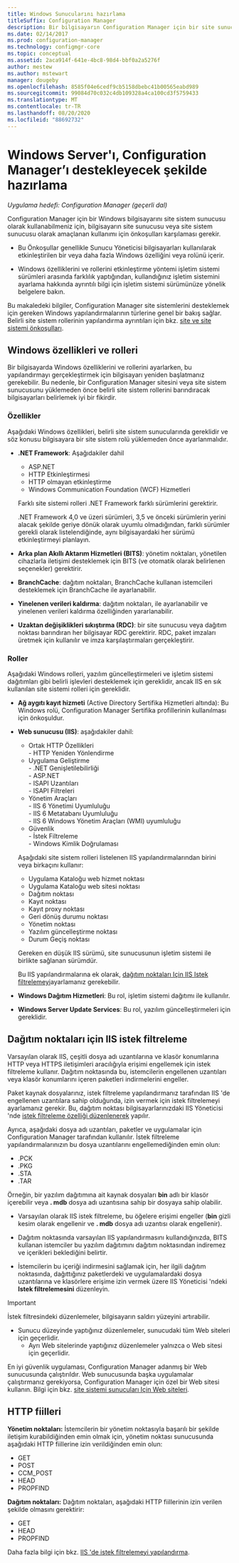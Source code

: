 ```yaml
---
title: Windows Sunucularını hazırlama
titleSuffix: Configuration Manager
description: Bir bilgisayarın Configuration Manager için bir site sunucusu veya site sistem sunucusu olarak kullanım önkoşullarını karşıladığından emin olun.
ms.date: 02/14/2017
ms.prod: configuration-manager
ms.technology: configmgr-core
ms.topic: conceptual
ms.assetid: 2aca914f-641e-4bc8-98d4-bbf0a2a5276f
author: mestew
ms.author: mstewart
manager: dougeby
ms.openlocfilehash: 8585f04e6cedf9cb5158dbebc41b00565eabd989
ms.sourcegitcommit: 99084d70c032c4db109328a4ca100cd3f5759433
ms.translationtype: MT
ms.contentlocale: tr-TR
ms.lasthandoff: 08/20/2020
ms.locfileid: "88692732"
---
```

# <a name="prepare-windows-servers-to-support-configuration-manager"></a>Windows Server'ı, Configuration Manager’ı destekleyecek şekilde hazırlama

*Uygulama hedefi: Configuration Manager (geçerli dal)*

Configuration Manager için bir Windows bilgisayarını site sistem sunucusu olarak kullanabilmeniz için, bilgisayarın site sunucusu veya site sistem sunucusu olarak amaçlanan kullanımı için önkoşulları karşılaması gerekir.  

- Bu Önkoşullar genellikle Sunucu Yöneticisi bilgisayarları kullanılarak etkinleştirilen bir veya daha fazla Windows özelliğini veya rolünü içerir.  

- Windows özelliklerini ve rollerini etkinleştirme yöntemi işletim sistemi sürümleri arasında farklılık yaptığından, kullandığınız işletim sistemini ayarlama hakkında ayrıntılı bilgi için işletim sistemi sürümünüze yönelik belgelere bakın.  

Bu makaledeki bilgiler, Configuration Manager site sistemlerini desteklemek için gereken Windows yapılandırmalarının türlerine genel bir bakış sağlar. Belirli site sistem rollerinin yapılandırma ayrıntıları için bkz. [site ve site sistemi önkoşulları](../configs/site-and-site-system-prerequisites.md).

##  <a name="windows-features-and-roles"></a><a name="BKMK_WinFeatures"></a> Windows özellikleri ve rolleri  
Bir bilgisayarda Windows özelliklerini ve rollerini ayarlarken, bu yapılandırmayı gerçekleştirmek için bilgisayarı yeniden başlatmanız gerekebilir. Bu nedenle, bir Configuration Manager sitesini veya site sistem sunucusunu yüklemeden önce belirli site sistem rollerini barındıracak bilgisayarları belirlemek iyi bir fikirdir.

### <a name="features"></a>Özellikler  
Aşağıdaki Windows özellikleri, belirli site sistem sunucularında gereklidir ve söz konusu bilgisayara bir site sistem rolü yüklemeden önce ayarlanmalıdır.  

- **.NET Framework**: Aşağıdakiler dahil  

    - ASP.NET  
    - HTTP Etkinleştirmesi  
    - HTTP olmayan etkinleştirme  
    - Windows Communication Foundation (WCF) Hizmetleri  

    Farklı site sistemi rolleri .NET Framework farklı sürümlerini gerektirir.  

    .NET Framework 4,0 ve üzeri sürümleri, 3,5 ve önceki sürümlerin yerini alacak şekilde geriye dönük olarak uyumlu olmadığından, farklı sürümler gerekli olarak listelendiğinde, aynı bilgisayardaki her sürümü etkinleştirmeyi planlayın.  

- **Arka plan Akıllı Aktarım Hizmetleri (BITS)**: yönetim noktaları, yönetilen cihazlarla iletişimi desteklemek için BITS (ve otomatik olarak belirlenen seçenekler) gerektirir.  

- **BranchCache**: dağıtım noktaları, BranchCache kullanan istemcileri desteklemek için BranchCache ile ayarlanabilir.  

- **Yinelenen verileri kaldırma**: dağıtım noktaları, ile ayarlanabilir ve yinelenen verileri kaldırma özelliğinden yararlanabilir.  

- **Uzaktan değişiklikleri sıkıştırma (RDC)**: bir site sunucusu veya dağıtım noktası barındıran her bilgisayar RDC gerektirir. RDC, paket imzaları üretmek için kullanılır ve imza karşılaştırmaları gerçekleştirir.  

### <a name="roles"></a>Roller  
Aşağıdaki Windows rolleri, yazılım güncelleştirmeleri ve işletim sistemi dağıtımları gibi belirli işlevleri desteklemek için gereklidir, ancak IIS en sık kullanılan site sistemi rolleri için gereklidir.  

- **Ağ aygıtı kayıt hizmeti** (Active Directory Sertifika Hizmetleri altında): Bu Windows rolü, Configuration Manager Sertifika profillerinin kullanılması için önkoşuldur.  

- **Web sunucusu (IIS)**: aşağıdakiler dahil:  
    - Ortak HTTP Özellikleri  
          - HTTP Yeniden Yönlendirme  
    - Uygulama Geliştirme  
          - .NET Genişletilebilirliği  
          - ASP.NET  
          - ISAPI Uzantıları  
          - ISAPI Filtreleri  
    - Yönetim Araçları  
          - IIS 6 Yönetimi Uyumluluğu  
          - IIS 6 Metatabanı Uyumluluğu  
          - IIS 6 Windows Yönetim Araçları (WMI) uyumluluğu  
    - Güvenlik  
          - İstek Filtreleme  
          - Windows Kimlik Doğrulaması  

  Aşağıdaki site sistem rolleri listelenen IIS yapılandırmalarından birini veya birkaçını kullanır:  
  - Uygulama Kataloğu web hizmet noktası  
  - Uygulama Kataloğu web sitesi noktası  
  - Dağıtım noktası  
  - Kayıt noktası  
  - Kayıt proxy noktası  
  - Geri dönüş durumu noktası  
  - Yönetim noktası  
  - Yazılım güncelleştirme noktası  
  - Durum Geçiş noktası     

  Gereken en düşük IIS sürümü, site sunucusunun işletim sistemi ile birlikte sağlanan sürümdür.  

  Bu IIS yapılandırmalarına ek olarak, [dağıtım noktaları Için IIS Istek filtrelemeyi](#BKMK_IISFiltering)ayarlamanız gerekebilir.  

- **Windows Dağıtım Hizmetleri**: Bu rol, işletim sistemi dağıtımı ile kullanılır.  

- **Windows Server Update Services**: Bu rol, yazılım güncelleştirmeleri için gereklidir.  


##  <a name="iis-request-filtering-for-distribution-points"></a><a name="BKMK_IISFiltering"></a> Dağıtım noktaları için IIS istek filtreleme  
Varsayılan olarak IIS, çeşitli dosya adı uzantılarına ve klasör konumlarına HTTP veya HTTPS iletişimleri aracılığıyla erişimi engellemek için istek filtreleme kullanır. Dağıtım noktasında bu, istemcilerin engellenen uzantıları veya klasör konumlarını içeren paketleri indirmelerini engeller.  

Paket kaynak dosyalarınız, istek filtreleme yapılandırmanız tarafından IIS 'de engellenen uzantılara sahip olduğunda, izin vermek için istek filtrelemeyi ayarlamanız gerekir. Bu, dağıtım noktası bilgisayarlarınızdaki IIS Yöneticisi 'nde [istek filtreleme özelliği düzenlenerek](/previous-versions/orphan-topics/ws.11/hh831621(v=ws.11)) yapılır.  

Ayrıca, aşağıdaki dosya adı uzantıları, paketler ve uygulamalar için Configuration Manager tarafından kullanılır. İstek filtreleme yapılandırmalarınızın bu dosya uzantılarını engellemediğinden emin olun:  

- .PCK  
- .PKG  
- .STA  
- .TAR  

Örneğin, bir yazılım dağıtımına ait kaynak dosyaları **bin** adlı bir klasör içerebilir veya **. mdb** dosya adı uzantısına sahip bir dosyaya sahip olabilir.  

- Varsayılan olarak IIS istek filtreleme, bu öğelere erişimi engeller (**bin** gizli kesim olarak engellenir ve **. mdb** dosya adı uzantısı olarak engellenir).  

- Dağıtım noktasında varsayılan IIS yapılandırmasını kullandığınızda, BITS kullanan istemciler bu yazılım dağıtımını dağıtım noktasından indiremez ve içerikleri beklediğini belirtir.  

- İstemcilerin bu içeriği indirmesini sağlamak için, her ilgili dağıtım noktasında, dağıttığınız paketlerdeki ve uygulamalardaki dosya uzantılarına ve klasörlere erişime izin vermek üzere IIS Yöneticisi 'ndeki **Istek filtrelemesini** düzenleyin.  

> [!IMPORTANT]  
> İstek filtresindeki düzenlemeler, bilgisayarın saldırı yüzeyini artırabilir.  
> 
> - Sunucu düzeyinde yaptığınız düzenlemeler, sunucudaki tüm Web siteleri için geçerlidir.   
>     - Ayrı Web sitelerinde yaptığınız düzenlemeler yalnızca o Web sitesi için geçerlidir.  
> 
> En iyi güvenlik uygulaması, Configuration Manager adanmış bir Web sunucusunda çalıştırıldır. Web sunucusunda başka uygulamalar çalıştırmanız gerekiyorsa, Configuration Manager için özel bir Web sitesi kullanın. Bilgi için bkz. [site sistemi sunucuları Için Web siteleri](websites-for-site-system-servers.md).  

## <a name="http-verbs"></a>HTTP fiilleri
**Yönetim noktaları:** İstemcilerin bir yönetim noktasıyla başarılı bir şekilde iletişim kurabildiğinden emin olmak için, yönetim noktası sunucusunda aşağıdaki HTTP fiillerine izin verildiğinden emin olun:  
- GET
- POST
- CCM_POST
- HEAD
- PROPFIND

**Dağıtım noktaları:** Dağıtım noktaları, aşağıdaki HTTP fiillerinin izin verilen şekilde olmasını gerektirir:
- GET
- HEAD
- PROPFIND

Daha fazla bilgi için bkz. [IIS 'de istek filtrelemeyi yapılandırma](/previous-versions/orphan-topics/ws.11/hh831621(v=ws.11)#http-verbs).